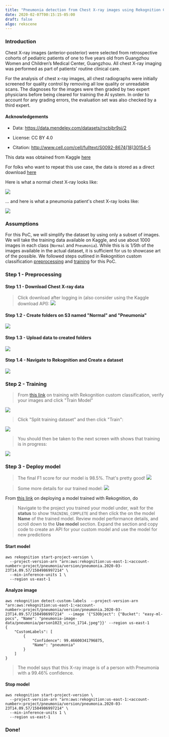 ```yaml
---
title: "Pneumonia detection from Chest X-ray images using Rekognition Custom Labels"
date: 2020-02-07T00:15:15-05:00
draft: false
algo: rekscene
---
```


### Introduction

Chest X-ray images (anterior-posterior) were selected from retrospective cohorts of pediatric patients of one to five years old from Guangzhou Women and Children’s Medical Center, Guangzhou. All chest X-ray imaging was performed as part of patients’ routine clinical care.

For the analysis of chest x-ray images, all chest radiographs were initially screened for quality control by removing all low quality or unreadable scans. The diagnoses for the images were then graded by two expert physicians before being cleared for training the AI system. In order to account for any grading errors, the evaluation set was also checked by a third expert.

#### Acknowledgements

- Data: https://data.mendeley.com/datasets/rscbjbr9sj/2

- License: CC BY 4.0

- Citation: http://www.cell.com/cell/fulltext/S0092-8674(18)30154-5


This data was obtained from Kaggle [here](https://www.kaggle.com/paultimothymooney/chest-xray-pneumonia) 

For folks who want to repeat this use case, the data is stored as a direct download [here](s3://easy-ml-pocs/pneumonia-image-data/)

Here is what a normal chest X-ray looks like:

![](/images/normalchest.jpeg)


... and here is what a pneumonia patient's chest X-ray looks like:

![](/images/viruschest.jpeg)



### Assumptions

For this PoC, we will simplify the dataset by using only a subset of images. We will take the training data available on Kaggle, and use about 1000 images in each class (```Normal``` and ```Pneumonia```). While this is is 1/5th of the images available in the actual dataset, it is sufficient for us to showcase art of the possible. We followed steps outlined in Rekognition custom classification [preprocessing](../../preprocessing/rekogscenes) and [training](../../training/rekogscenes) for this PoC.

### Step 1 - Preprocessing

#### Step 1.1 - Download Chest X-ray  data
> Click download after logging in (also consider using the Kaggle download API):
![](/images/downloadchestdata.png)


#### Step 1.2 - Create folders on S3 named "Normal" and "Pneumonia"
![](/images/createfolderchest.png)

#### Step 1.3 - Upload data to created folders
![](/images/uploaddatachest.png)

#### Step 1.4 - Navigate to Rekognition and Create a dataset
![](/images/createdatasetchest.png)

### Step 2 - Training

> From [this link](../../training/rekogscenes) on training with Rekognition custom classification, verify your images and click "Train Model"

![](/images/modelchest.png)

> Click "Split training dataset" and then click "Train":

![](/images/clicktrainchest.png)

> You should then be taken to the next screen with shows that training is in progress:

![](/images/traininginprogress.png)


### Step 3 - Deploy model

> The final F1 score for our model is 98.5%. That's pretty good!
![](/images/finalaccuracychest.png)

> Some more details for our trained model:
![](/images/moremodeldetailschest.png)

From [this link](../../inference/rekogscenes) on deploying a model trained with Rekognition, do

> Navigate to the project you trained your model under, wait for the **status** to show ```TRAINING_COMPLETE``` and then click the on the model **Name**  of the trained model. Review model performance details, and scroll down to the **Use model** section. Expand the section and copy code to create an API for your custom model and use the model for new predictions

#### Start model
```
aws rekognition start-project-version \
  --project-version-arn "arn:aws:rekognition:us-east-1:<account-number>:project/pneumonia/version/pneumonia.2020-03-23T14.09.57/1584986997214" \
  --min-inference-units 1 \
  --region us-east-1
```

####  Analyze image
```
aws rekognition detect-custom-labels  --project-version-arn "arn:aws:rekognition:us-east-1:<account-number>:project/pneumonia/version/pneumonia.2020-03-23T14.09.57/1584986997214"  --image '{"S3Object": {"Bucket": "easy-ml-pocs", "Name": "pneumonia-image-data/pneumonia/person1023_virus_1714.jpeg"}}' --region us-east-1
{
    "CustomLabels": [
        {
            "Confidence": 99.46600341796875, 
            "Name": "pneumonia"
        }
    ]
} 
```

> The model says that this X-ray image is of a person with Pneumonia with a 99.46% confidence.

#### Stop model
```
aws rekognition start-project-version \
  --project-version-arn "arn:aws:rekognition:us-east-1:<account-number>:project/pneumonia/version/pneumonia.2020-03-23T14.09.57/1584986997214" \
  --min-inference-units 1 \
  --region us-east-1
```

### Done!










